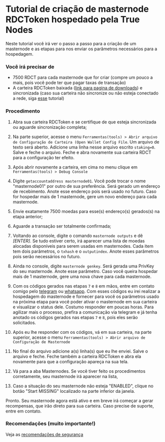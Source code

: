 # Tutorial de criação de masternode RDCToken hospedado pela True Nodes
Neste tutorial você irá ver o passo a passo para a criação de um masternode e as etapas para nos enviar os parâmetros necessários para a hospedagem.

### Você irá precisar de
* 7500 RDCT para cada masternode que for criar (compre um pouco a mais, pois você pode ter que pagar taxas de transação)
* A carteira RDCToken baixada ([link para pagina de downloads](https://github.com/reidocoin/rdctoken/releases)) e sincronizada (caso sua carteira não sincronize ou não esteja conectado a rede, siga [esse](/wallet-fix/RDCT-RDCToken.md) tutorial)

### Procedimento
1. Abra sua carteira RDCToken e se certifique de que esteja sincronizada ou aguarde sincronização completa;
2. Na parte superior, acesse o menu ```Ferramentas(tools) > Abrir arquivo de Configuração de Carteira (Open Wallet Config File```. Um arquivo de texto será aberto. Adicione uma linha nesse arquivo escrito ```staking=0```. Salve e feche o arquivo. Feche e abra novamente sua carteira RDCT para a configuração ter efeito.
3. Após abrir novamente a carteira, em cima no menu clique em ```Ferramentas(tools) > Debug Console```
4. Digite ```getaccountaddress masternode01```. Você pode trocar o nome "masternode01" por outro de sua preferência. Será gerado um endereço de recebimento. Anote esse endereço pois será usado no futuro. Caso for hospedar mais de 1 masternode, gere um novo endereço para cada masternode.
5. Envie exatamente 7500 moedas para esse(s) endereço(s) gerados(s) na etapa anterior;
6. Aguarde a transação ser totalmente confirmada;
7. Voltando ao console, digite o comando ```masternode outputs``` e dê _[ENTER]_. Se tudo estiver certo, irá aparecer uma lista de moedas alocadas disponíveis para serem usadas em masternodes. Cada item tem dois parâmetros, o ```txhash``` e o ```outputindex```. Anote esses parâmetros pois serão necessários no futuro.
8. Ainda no console, digite ```masternode genkey```. Será gerada uma PrivKey do seu masternode. Anote esse parâmetro. Caso você queira hospedar mais de 1 masternode, gere uma nova chave para cada masternode.

9. Com os códigos gerados nas etapas ```7``` e ```8``` em mãos, entre em contato comigo pelo [telegram](https://t.me/matheus_bach) ou [whatsapp](https://api.whatsapp.com/send?phone=5549985054419&text=Quero%20hospedar%20meu%20masternode%20na%20True%20Nodes). Com esses códigos eu irei realizar a hospedagem do masternode e fornecer para você os parâmetros usado na próxima etapa para você poder ativar o masternode em sua carteira e visualizar o status dele. Costumo responder em poucas horas. Para agilizar mais o processo, prefira a comunicação via telegram e já tenha anotado os códigos gerados nas etapas ```7``` e ```8```, pois eles serão solicitados.

10. Após eu lhe responder com os códigos, vá em sua carteira, na parte superior, acesse o menu ```Ferramentas(tools) > Abrir arquivo de Configuração de Masternode```
11. No final do arquivo adicione a(s) linha(s) que eu lhe enviei. Salve o arquivo e feche. Feche também a carteira RDCToken e abra ela novamente para que a configuração apareça na sua tela.
12. Vá para a aba Masternodes. Se você tiver feito os procedimentos corretamente, seu masternode irá aparecer na lista, 
13. Caso a situação do seu masternode não esteja "ENABLED", clique no botão "Start MISSING" localizado na parte inferior da janela.

Pronto. Seu masternode agora está ativo e em breve irá começar a gerar recompensas, que irão direto para sua carteira. Caso precise de suporte, entre em contato.

### Recomendações (muito importante!)

Veja as [recomendações de segurança](/Seguranca.md)
